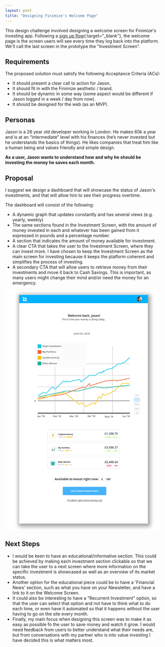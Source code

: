 ```yaml
---
layout: post
title: "Designing Finimize's Welcome Page"
---
```



This design challenge involved designing a welcome screen
 for Finimize's investing app. Following a [sign up flow](https://marvelapp.com/b6a2jge/){:target="_blank"}, the welcome page is the screen users will see every time they log back into the platform. We'll call the last screen in the prototype the "Investment Screen".

## Requirements

The proposed solution must satisfy the following Acceptance Criteria (ACs):

* It should present a clear call to action for Jason.
*  It should fit in with the Finimize aesthetic / brand.
* It should be dynamic in some way (some aspect would be different if Jason logged in a
week / day from now).
* It should be designed for the web (as an MVP).

## Personas

Jason is a 26 year old developer working in London. He makes 60k a year and is at an
“intermediate” level with his finances (he’s never invested but he understands the basics of
things). He likes companies that treat him like a human being and values friendly and simple
design.

**As a user, Jason wants to understand how and why he should be investing the money he
saves each month.**

## Proposal

I suggest we design a dashboard that will showcase the status of Jason's investments, and that will allow him to see their progress overtime.

The dashboard will consist of the following:

* A dynamic graph that updates constantly and has several views (e.g. yearly, weekly)
* The same sections found in the Investment Screen, with the amount of money invested in each and whatever has been gained from it expressed in pounds and a percentage number.
* A section that indicates the amount of money available for investment.
* A clear CTA that takes the user to the Investment Screen, where they can invest more. I have chosen to keep the Investment Screen as the main screen for investing because it keeps the platform coherent and simplifies the process of investing.
* A secondary CTA that will allow users to retrieve money from their investments and move it back to Cash Savings. This is important, as many users might change their mind and/or need the money for an emergency.


![](images/tests/finimize_welcome.png)


## Next Steps

* I would be keen to have an educational/informative section. This could be achieved by making each investment section clickable so that we can take the user to a next screen where more information on the specific investment is showcased as well as an overview of its market status.
* Another option for the educational piece could be to have a 'Financial News' section, such as what you have on your Newsletter, and have a link to it on the Welcome Screen.
* It could also be interesting to have a "Recurrent Investment" option, so that the user can select that option and not have to think what to do each time, or even have it automated so that it happens without the user having to go on the site every month.
* Finally, my main focus when designing this screen was to make it as easy as possible fo the user to save money and watch it grow. I would need feedback from users to better understand what their needs are, but from conversations with my partner who is into value investing I have decided this is what matters most.
